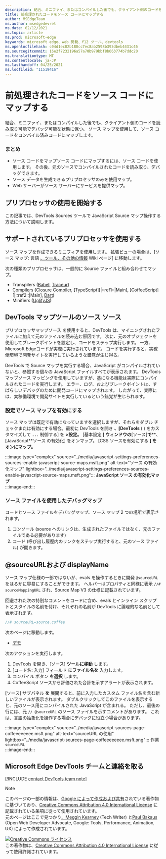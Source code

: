 ```yaml
---
description: 結合、ミニファイ、またはコンパイルした後でも、クライアント側のコードを読み取り可能でデバッグ可能な状態に保つ。
title: 前処理されたコードをソース コードにマップする
author: MSEdgeTeam
ms.author: msedgedevrel
ms.date: 02/12/2021
ms.topic: article
ms.prod: microsoft-edge
keywords: microsoft edge、web 開発、f12 ツール、devtools
ms.openlocfilehash: c04d1ec02b188cc7ec8ab2598b395dbeb4431c46
ms.sourcegitcommit: 16e2f7232196a57a70b979bbf8b663774b7ddc20
ms.translationtype: MT
ms.contentlocale: ja-JP
ms.lasthandoff: 04/25/2021
ms.locfileid: "11519416"
---
```

<!-- Copyright Meggin Kearney and Paul Bakaus

   Licensed under the Apache License, Version 2.0 (the "License");
   you may not use this file except in compliance with the License.
   You may obtain a copy of the License at

       https://www.apache.org/licenses/LICENSE-2.0

   Unless required by applicable law or agreed to in writing, software
   distributed under the License is distributed on an "AS IS" BASIS,
   WITHOUT WARRANTIES OR CONDITIONS OF ANY KIND, either express or implied.
   See the License for the specific language governing permissions and
   limitations under the License.  -->  

# <a name="map-preprocessed-code-to-source-code"></a>前処理されたコードをソース コードにマップする  

結合、ミニファイ、またはコンパイルした後でも、クライアント側のコードを読み取り可能でデバッグ可能な状態に保つ。  ソース マップを使用して、ソース コードをコンパイル済みコードにマップします。  

### <a name="summary"></a>まとめ  

*   ソース コードをマップソース コードにマップするには、ソース コードを使用します。  その後、元のソースでコンパイルされたコードを読み取り、デバッグできます。  
*   ソース データを生成できるプリプロセッサのみを使用マップ。  
*   Web サーバーがソース サーバーにサービスを提供マップ。  
    
<!--todo: add link to preprocessors capable of producing Source Maps when section is available -->  
<!--[]: /web/tools/setup/setup-preprocessors?#supported_preprocessors ""  -->  

## <a name="get-started-with-preprocessors"></a>プリプロセッサの使用を開始する  

この記事では、DevTools Sources ツールで JavaScript Source マップ操作する方法について説明します。  <!--For a first overview of what preprocessors are, how each may help, and how Source Maps work; navigate to Set Up CSS & JS Preprocessors.  -->  

<!--todo: add link to Set Up CSS & JS Preprocessors when section is available -->  
<!--[]: /web/tools/setup/setup-preprocessors#debugging-and-editing-preprocessed-content ""  -->  

## <a name="use-a-supported-preprocessor"></a>サポートされているプリプロセッサを使用する  

ソース マップを作成できるミニフィアを使用します。  <!--For the most popular options, navigate to preprocessor support section.  -->  拡張ビューの場合は、[ソース マップ: 言語 [、ツール、その他の情報][GitHubWikiSourceMapsLanguagesTools] Wiki ページ] に移動します。  

<!--todo: add link to display the preprocessor support section when section is available -->  
<!--[]: /web/tools/setup/setup-preprocessors?#supported_preprocessors ""  -->  

次の種類のプリプロセッサは、一般的に Source ファイルと組み合わせてマップ。  

*   Transpilers \([Babel][BabelJS], [Traceur][GitHubWikiGoogleTraceurCompiler]\)  
*   Compilers \([Closure Compiler][GitHubGoogleClosureCompiler], [TypeScript][|::ref1::|Main], [CoffeeScript][|::ref2::|Main], [Dart][DartMain]\)  
*   Minifiers \([UglifyJS][GitHubMishooUglifyJS]\)  
    
## <a name="source-maps-in-devtools-sources-tool"></a>DevTools マップツールのソース ソース  

プリプロセッサマップソース を使用すると、DevTools は、マイニングされたファイルに加えて元のファイルを読み込む原因です。  次に、元のオブジェクトを使用してブレークポイントを設定し、コードをステップ実行します。  一方、Microsoft Edgeコードが実際に実行されています。  コードを実行すると、実稼働環境で開発サイトを実行しているような錯覚が生じ得る。  

DevTools で Source マップを実行する場合、JavaScript がコンパイルされていないと、参照する個々の JavaScript ファイルすべてが表示されます。  DevTools マップソース マッピングを使用していますが、基になる機能は実際にコンパイルされたコードを実行します。  エラー、ログ、およびブレークポイントは、すばらしいデバッグのために開発コードにマップされます。  したがって、実際には、実稼働環境で開発サイトを実行しているという錯覚が生じられます。  

### <a name="enable-source-maps-in-settings"></a>設定でソース マップを有効にする  

ソース マップは既定で有効になっています<!-- \(as of Microsoft Edge 39\)-->を選択しますが、それらをダブル チェックまたは有効にする場合。最初に DevTools を開き **、[DevTools** \( \) をカスタマイズして `...` 制御する] を **>設定。**  [基本設定 **] ウィンドウの**[ソース]**で****、[JavaScript**ソース の有効化] をオンマップ。  [CSS ソースを有効にする **] をオンにマップ。**  

:::image type="complex" source="../media/javascript-settings-preferences-sources-enable-javascript-source-maps.msft.png" alt-text="ソース の有効化マップ" lightbox="../media/javascript-settings-preferences-sources-enable-javascript-source-maps.msft.png":::
   **JavaScript ソース の有効化マップ**  
:::image-end:::  

### <a name="debugging-with-source-maps"></a>ソース ファイルを使用したデバッグマップ  

コードとソース ファイルをデバッグマップ、ソース マップ 2 つの場所で表示されます。  

1.  コンソール \(source へのリンクは、生成されたファイルではなく、元のファイルである必要があります\)  
1.  コード \(呼び出し履歴内のリンクをステップ実行すると、元のソース ファイル\) が開きます。  
    
<!--todo: add link to debugging your code when section is available -->  
<!--[DebugBreakpointsStepCode]: ../debug/breakpoints/step-code.md ""  -->  

## <a name="sourceurl-and-displayname"></a>@sourceURLおよび displayName  

ソース マップ仕様の一部ではないが、evals を操作するときに開発 `@sourceURL` をはるかに容易にすることができます。  ヘルパーはプロパティと同様に表示 `//# sourceMappingURL` され、Source Map V3 の仕様に記載されています。  

回避された次の特別なコメントをコードに含め、evals とインライン スクリプトとスタイルの名前を付け、それぞれの名前が DevTools に論理的な名前として表示されます。  

```javascript
//# sourceURL=source.coffee
```  

次のページに移動します。  

*   [デモ][CssNinjaDemoSourceMapping]

次のアクションを実行します。  

1.  DevTools を開き、[ソース] **ツールに移動** します。  
1.  [コード名: 入力] フィールド **にファイル名を** 入力します。  
1.  コンパイル ボタン **を選択** します。  
1.  CoffeeScript ソースから評価された合計を示すアラートが表示されます。  
    
[ソース] サブパネル **を** 展開すると、前に入力したカスタム ファイル名を含む新しいファイルが表示されます。  ダブルクリックしてこのファイルを表示すると、元のソース用にコンパイルされた JavaScript が含まれる。  ただし、最後の行には、元 `// @sourceURL` のソース ファイルを示すコメントがあります。  これは、言語の抽象化を操作する場合にデバッグに役立つ場合があります。  

:::image type="complex" source="../media/javascript-sources-page-coffeeeeeeee.msft.png" alt-text="sourceURL の使用" lightbox="../media/javascript-sources-page-coffeeeeeeee.msft.png":::
   作業 `sourceURL`  
:::image-end:::  

## <a name="getting-in-touch-with-the-microsoft-edge-devtools-team"></a>Microsoft Edge DevTools チームと連絡を取る

[!INCLUDE [contact DevTools team note](../includes/contact-devtools-team-note.md)]  

<!-- links -->  

[BabelJS]: https://babeljs.io "Babel は JavaScript コンパイラです"  

[CoffeeScriptMain]: https://coffeescript.org "CoffeeScript"  

[CssNinjaDemoSourceMapping]: https://www.thecssninja.com/demo/source_mapping/compile.html "//# sourceURL eval 名前付けの簡単な例"  

[DartMain]: https://www.dartlang.org "ダーツプログラミング言語"  

[GitHubGoogleClosureCompiler]: https://github.com/google/closure-compiler "google/closure-compiler |GitHub"  

[GitHubMishooUglifyJS]: https://github.com/mishoo/UglifyJS "mishoo/UglifyJS |GitHub"  

[GitHubWikiSourceMapsLanguagesTools]: https://github.com/ryanseddon/source-map/wiki/Source-maps:-languages,-tools-and-other-info "ソース マップ: 言語、ツール、その他の情報|GitHub Wiki"  

[GitHubWikiGoogleTraceurCompiler]: https://github.com/google/traceur-compiler/wiki/Getting-Started "Getting Started - google/traceur-compiler |GitHub Wiki"  

[TypeScriptMain]: https://www.typescriptlang.org "TypeScript"  

> [!NOTE]
> このページの一部の情報は、[Google によって作成および共有][GoogleSitePolicies]されている著作物に基づいており、[Creative Commons Attribution 4.0 International License][CCA4IL] に記載されている条項に従って使用されています。  
> 元のページはここで[](https://developers.google.com/web/tools/chrome-devtools/javascript/source-maps)見つかり[、Meggin Kearney][MegginKearney] \(Tech Writer\) と[Paul Bakaus][PaulBakaus] \(Open Web Developer Advocate, Google: Tools, Performance, Animation, UX\) によって作成されています。  

[![Creative Commons ライセンス][CCby4Image]][CCA4IL]  
この著作物は、[Creative Commons Attribution 4.0 International License][CCA4IL] に従って使用許諾されています。  

[CCA4IL]: https://creativecommons.org/licenses/by/4.0  
[CCby4Image]: https://i.creativecommons.org/l/by/4.0/88x31.png  
[GoogleSitePolicies]: https://developers.google.com/terms/site-policies  
[KayceBasques]: https://developers.google.com/web/resources/contributors/kaycebasques  
[MegginKearney]: https://developers.google.com/web/resources/contributors/megginkearney  
[PaulBakaus]: https://developers.google.com/web/resources/contributors/pbakaus  

